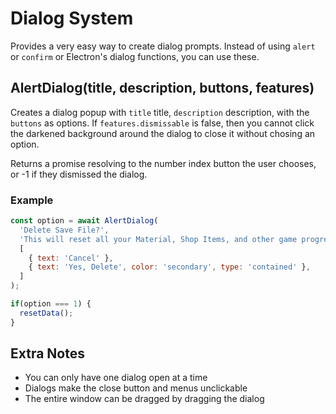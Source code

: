# Dialog System
Provides a very easy way to create dialog prompts. Instead of using `alert` or `confirm` or Electron's dialog functions, you can use these.

## AlertDialog(title, description, buttons, features)
Creates a dialog popup with `title` title, `description` description, with the `buttons` as options. If `features.dismissable` is false, then you cannot click
the darkened background around the dialog to close it without chosing an option.

Returns a promise resolving to the number index button the user chooses, or -1 if they dismissed the dialog.

### Example
```javascript
const option = await AlertDialog(
  'Delete Save File?',
  'This will reset all your Material, Shop Items, and other game progress',
  [
    { text: 'Cancel' },
    { text: 'Yes, Delete', color: 'secondary', type: 'contained' },
  ]
);

if(option === 1) {
  resetData();
}
```

## Extra Notes
- You can only have one dialog open at a time
- Dialogs make the close button and menus unclickable
- The entire window can be dragged by dragging the dialog
